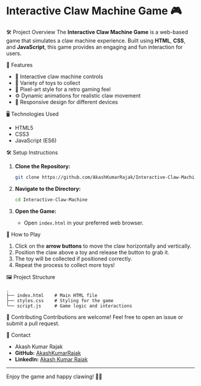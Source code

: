<h1>Interactive Claw Machine Game 🎮</h1>

🛠️ Project Overview
The **Interactive Claw Machine Game** is a web-based game that simulates a claw machine experience. Built using **HTML**, **CSS**, and **JavaScript**, this game provides an engaging and fun interaction for users.

🌟 Features
- 🎯 Interactive claw machine controls
- 🧸 Variety of toys to collect
- 🎨 Pixel-art style for a retro gaming feel
- ⚙️ Dynamic animations for realistic claw movement
- 📱 Responsive design for different devices

🖥️ Technologies Used
- HTML5
- CSS3
- JavaScript (ES6)

🛠️ Setup Instructions
1. **Clone the Repository:**
   ```bash
   git clone https://github.com/AkashKumarRajak/Interactive-Claw-Machine.git
   ```

2. **Navigate to the Directory:**
   ```bash
   cd Interactive-Claw-Machine
   ```

3. **Open the Game:**
   - Open `index.html` in your preferred web browser.

🎯 How to Play
1. Click on the **arrow buttons** to move the claw horizontally and vertically.
2. Position the claw above a toy and release the button to grab it.
3. The toy will be collected if positioned correctly.
4. Repeat the process to collect more toys!

🖼️ Project Structure
```
.
├── index.html    # Main HTML file
├── styles.css    # Styling for the game
└── script.js     # Game logic and interactions
```

🤝 Contributing
Contributions are welcome! Feel free to open an issue or submit a pull request.

🔗 Contact
- Akash Kumar Rajak
- **GitHub:** [AkashKumarRajak](https://github.com/AkashKumarRajak)
- **LinkedIn:** [Akash Kumar Rajak](https://www.linkedin.com/in/akash-kumar-rajak)

---

Enjoy the game and happy clawing! 🎉🧩

